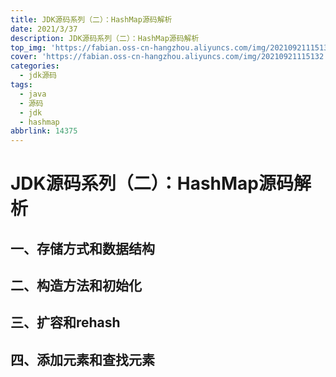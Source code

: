 ```yaml
---
title: JDK源码系列（二）：HashMap源码解析
date: 2021/3/37
description: JDK源码系列（二）：HashMap源码解析
top_img: 'https://fabian.oss-cn-hangzhou.aliyuncs.com/img/20210921115132.png'
cover: 'https://fabian.oss-cn-hangzhou.aliyuncs.com/img/20210921115132.png'
categories:
  - jdk源码
tags:
  - java
  - 源码
  - jdk
  - hashmap
abbrlink: 14375
---
```


# JDK源码系列（二）：HashMap源码解析

## 一、存储方式和数据结构

## 二、构造方法和初始化

## 三、扩容和rehash

## 四、添加元素和查找元素